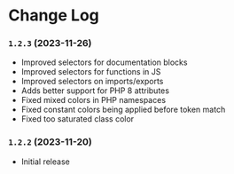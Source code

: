 # Change Log

### `1.2.3` (2023-11-26)
- Improved selectors for documentation blocks
- Improved selectors for functions in JS
- Improved selectors on imports/exports
- Adds better support for PHP 8 attributes
- Fixed mixed colors in PHP namespaces
- Fixed constant colors being applied before token match
- Fixed too saturated class color

### `1.2.2` (2023-11-20)
- Initial release
